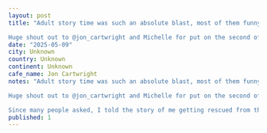 ```yaml
---
layout: post
title: "Adult story time was such an absolute blast, most of them funny, a few sad and heart warming, all fantastic.

Huge shout out to @jon_cartwright and Michelle for put on the second of what I hope contin"
date: "2025-05-09"
city: Unknown
country: Unknown
continent: Unknown
cafe_name: Jon Cartwright
notes: "Adult story time was such an absolute blast, most of them funny, a few sad and heart warming, all fantastic.

Huge shout out to @jon_cartwright and Michelle for put on the second of what I hope continues to be an annual event.

Since many people asked, I told the story of me getting rescued from the whistler back country, a mix of learnings, a bit of wonder (you havenât seen beautiful until youâve seen the moon rise in the middle of the night over a cold mountain range) and some good laughs. If I havenât you told it before, next time we get beers!"
published: 1
---
```

